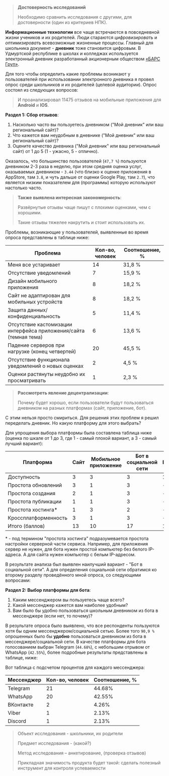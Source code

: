 > **Достоверность исследований**
>
> Необходимо сравнить исследования с другими, для достоверности (один из критериев НПК).

**Информационные технологии** все чаще встречаются в повседневной жизни учеников и их родителей. Люди стараются *цифровизировать* и *оптимизировать* всевозможные жизненные процессы. Главный для школьника документ - **дневник** тоже становится цифровым. В Удмуртской республике в школах и колледжах используется электронный дневник разработанный акционерным обществом [«БАРС Груп»](https://bars.group/).

Для того чтобы определить какие проблемы возникают у пользователей при использовании электронного дневника я провел опрос среди школьников и их родителей (целевой аудитории). Опрос состоял из следующих вопросов:

>  И проанализировал 11475 отзывов на мобильные приложения для **Android** и **IOS**.

**Раздел 1: Сбор отзывов**:

1. Насколько часто вы пользуетесь дневником ("Мой дневник" или ваш региональный сайт)?
2. Что кажется вам неудобным в дневнике ("Мой дневник" или ваш региональный сайт)?
3. Оцените качество дневника ("Мой дневник" или ваш региональный сайт) от 1 до 5 (1 - ужасно, 5 - отлично).

Оказалось, что большинство пользователей (`47,7 %`) пользуются дневником 2-3 раза в неделю, при этом средняя оценка услуг, оказываемых дневником - `3.44` (что близко к оценке приложения в AppStore, там `3.8`, и чуть дальше от оценки Google Play, там `2.7`), что является низким показателем для (программы) которую используют настолько часто.

> **Также выявлена интересная закономерность**:
>
> Развёрнутые отзывы чаще пишут с плохими оценками, чем с хорошими.
>
> Такие отзывы тяжелее накрутить и стоит использовать их.

Проблемы, возникающие у пользователей, выявленные во время опроса представлены в таблице ниже:

| Проблема                                                          | Кол-во, человек | Соотношение, % |
| ----------------------------------------------------------------- | --------------- | -------------- |
| Меня все устаривает                                               | 14              | 31,8 %         |
| Отсутствие уведомлений                                            | 7               | 15,9 %         |
| Дизайн мобильного приложения                                      | 8               | 18,2 %         |
| Сайт не адаптирован для мобильных устройств                       | 8               | 18,2 %         |
| Защита данных/конфиденциальность                                  | 5               | 11,4 %         |
| Отсутствие кастомизации интерфейса приложения/сайта (темная тема) | 6               | 13,6 %         |
| Падение серверов при нагрузке (конец четвертей)                   | 20              | 45,5 %         |
| Отсутствие функционала уведомлений о новых оценках                | 2               | 4,5 %          |
| Оценки растянуты неудобно их просматривать                        | 1               | 2,3 %          |

> **Рассмотреть явление децентрализации**:
>
> Почему будет хорошо, если пользователи будут пользоваться дневником на разных платформах (сайт, приложение, бот).

С этим нельзя просто смириться. Для решения этих проблем я решил переделать дневник. Но какую платформу для этого выбрать?

Для упрощения выбора платформы была составлена таблица ниже (оценка по шкале от 1 до 3, где 1 - самый плохой вариант, а 3 - самый лучший вариант):

| Платформа            | Сайт | Мобильное приложение | Бот в социальной сети | Бумажный |
| -------------------- | ---- | -------------------- | --------------------- | -------- |
| Доступность          | 3    | 3                    | 3                     | 1        |
| Простота обновлений  | 3    | 1                    | 3                     | -        |
| Простота создания    | 2    | 1                    | 3                     | -        |
| Простота публикации  | 1    | 1                    | 3                     | -        |
| Простота хостинга\*  | 1    | 3                    | 2                     | -        |
| Кроссплатформенность | 3    | 1                    | 3                     | -        |
| Итого (баллов)       | 13   | 10                   | 17                    | 1        |

\* - под термином "простота хостинга" подразумевается простота настройки серверной части сервиса. Например, для приложения сервер не нужен, для бота нужен простой компьютер без белого IP-адреса. А для сайта нужен компьютер с белым IP-адресом.

В результате анализа был выявлен наилучший вариант - "Бот в социальной сети". А для определения социальной сети обратимся ко второму разделу проведённого мной опроса, со следующими вопросами:

**Раздел 2: Выбор платформы для бота**:

1. Каким мессенджером вы пользуетесь чаще всего?
2. Какой мессенджер кажется вам наиболее удобным?
3. Вам было бы удобно пользоваться школьным дневником из бота в мессенджере (если нет, то почему)?

В результате опроса было выявлено, что все респонденты пользуются хотя бы одним мессенджером/социальной сетью. Более того `90,9 %` опрошенных было бы **удобно** пользоваться дневником из бота в мессенджере/социальной сети. В качестве платформы для бота голосованием выбран Telegram (`44.68%`), с небольшим отрывом от WhatsApp (`42.55%`), более подробные результаты представлены в таблице, ниже:

Вот таблица с подсчетом процентов для каждого мессенджера:  

| Мессенджер  | Кол-во, человек | Соотношение, % |
| ----------- | --------------- | -------------- |
| Telegram    | 21              | 44.68%         |
| WhatsApp    | 20              | 42.55%         |
| ВКонтакте   | 2               | 4.26%          |
| Viber       | 1               | 2.13%          |
| Discord     | 1               | 2.13%          |

> Объект исследования - школьники, их родители
> 
> Предмет исследования - (какой?)
> 
> Метод исследования – анкетирование, (проверка отзывов)
> 
> Прикладная значимость продукта будет такой: сделать полезный инструмент для контроля успеваемости
